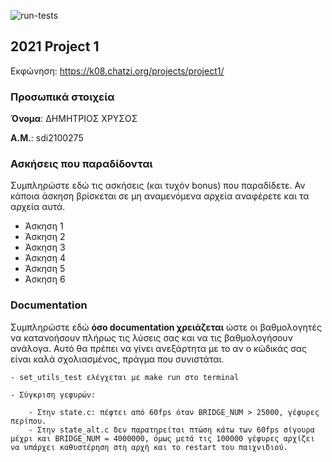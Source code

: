 ![run-tests](../../workflows/run-tests/badge.svg)

## 2021 Project 1

Εκφώνηση: https://k08.chatzi.org/projects/project1/


### Προσωπικά στοιχεία

__Όνομα__: ΔΗΜΗΤΡΙΟΣ ΧΡΥΣΟΣ

__Α.Μ.__: sdi2100275

### Ασκήσεις που παραδίδονται

Συμπληρώστε εδώ τις ασκήσεις (και τυχόν bonus) που παραδίδετε. Αν κάποια άσκηση
βρίσκεται σε μη αναμενόμενα αρχεία αναφέρετε και τα αρχεία αυτά.

- Άσκηση 1
- Άσκηση 2
- Άσκηση 3
- Άσκηση 4
- Άσκηση 5
- Άσκηση 6

### Documentation

Συμπληρώστε εδώ __όσο documentation χρειάζεται__ ώστε οι βαθμολογητές να
κατανοήσουν πλήρως τις λύσεις σας και να τις βαθμολογήσουν ανάλογα. Αυτό θα
πρέπει να γίνει ανεξάρτητα με το αν ο κώδικάς σας είναι καλά σχολιασμένος,
πράγμα που συνιστάται.


    - set_utils_test ελέγχεται με make run στο terminal

    - Σύγκριση γεφυρών:

        - Στην state.c: πέφτει από 60fps όταν BRIDGE_NUM > 25000, γέφυρες περίπου.
        - Στην state_alt.c δεν παρατηρείται πτώση κάτω των 60fps σίγουρα μέχρι και BRIDGE_NUM = 4000000, όμως μετά τις 100000 γέφυρες αρχίζει να υπάρχει καθυστέρηση στη αρχή και το restart του παιχνιδιού.
